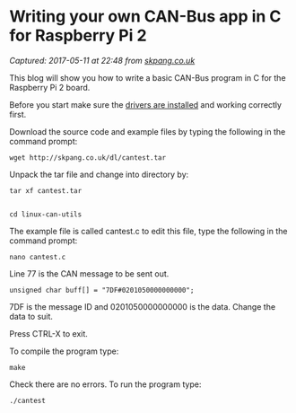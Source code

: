 # Writing your own CAN-Bus app in C for Raspberry Pi 2

_Captured: 2017-05-11 at 22:48 from [skpang.co.uk](http://skpang.co.uk/blog/archives/1199)_

This blog will show you how to write a basic CAN-Bus program in C for the Raspberry Pi 2 board.

Before you start make sure the [drivers are installed](http://skpang.co.uk/blog/archives/1165) and working correctly first.

Download the source code and example files by typing the following in the command prompt:
    
    
    wget http://skpang.co.uk/dl/cantest.tar

Unpack the tar file and change into directory by:
    
    
    tar xf cantest.tar 
    
    
    cd linux-can-utils

The example file is called cantest.c to edit this file, type the following in the command prompt:
    
    
    nano cantest.c

Line 77 is the CAN message to be sent out.
    
    
    unsigned char buff[] = "7DF#0201050000000000";

7DF is the message ID and 0201050000000000 is the data. Change the data to suit.

Press CTRL-X to exit.

To compile the program type:
    
    
    make

Check there are no errors. To run the program type:
    
    
    ./cantest
